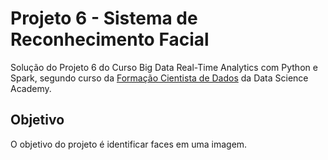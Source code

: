# Projeto 6 - Sistema de Reconhecimento Facial

Solução do Projeto 6 do Curso Big Data Real-Time Analytics com Python e Spark, segundo curso da  [Formação Cientista de Dados](https://www.datascienceacademy.com.br/pages/formacao-cientista-de-dados) da Data Science Academy.

## Objetivo
O objetivo do projeto é identificar faces em uma imagem.

